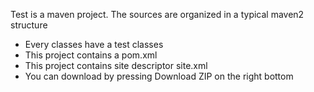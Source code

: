 Test is a maven project. The sources are organized in a typical maven2 structure

  * Every classes have a test classes
  * This project contains a pom.xml
  * This project contains site descriptor site.xml
  * You can download by pressing Download ZIP on the right bottom 
